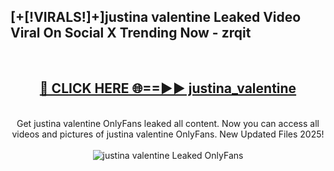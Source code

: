 <h2>[+[!VIRALS!]+]justina valentine Leaked Video Viral On Social X Trending Now - zrqit</h2>
<br>
<div align="center">
<h2><a href="https://libra.edu.pl?justina_valentine" rel="nofollow">🔴 CLICK HERE 🌐==►► justina_valentine</a></h2>
<br>
Get justina valentine OnlyFans leaked all content. Now you can access all videos and pictures of justina valentine OnlyFans. New Updated Files 2025!
<br>
<br>
<a href="https://libra.edu.pl?justina_valentine" rel="nofollow" data-target="animated-image.originalLink"><img src="https://i.ibb.co.com/WyWwxjT/player-gif2.gif" alt="justina valentine Leaked OnlyFans" style="max-width: 100%; display: inline-block;" data-target="animated-image.originalImage"></a>
</div>
<br>